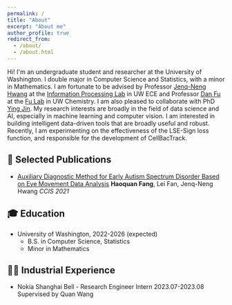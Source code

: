 ```yaml
---
permalink: /
title: "About"
excerpt: "About me"
author_profile: true
redirect_from: 
  - /about/
  - /about.html
---
```


Hi! I'm an undergraduate student and researcher at the University of Washington. I double major in Computer Science and Statistics, with a minor in Mathematics. I am fortunate to be advised by Professor [Jenq-Neng Hwang](https://people.ece.uw.edu/hwang/) at the [Information Processing Lab](https://ipl-uw.github.io/) in UW ECE and Professor [Dan Fu](https://chem.washington.edu/people/dan-fu) at the [Fu Lab](https://sites.uw.edu/fudanlab/) in UW Chemistry. I am also pleased to collaborate with PhD [Ying Jin](http://jinying.io/). My research interests are broadly in the field of data science and AI, especially in machine learning and computer vision. I am interested in building intelligent data-driven tools that are broadly useful and robust. Recently, I am experimenting on the effectiveness of the LSE-Sign loss function, and responsible for the development of CellBacTrack.

## 📝 Selected Publications

- [Auxiliary Diagnostic Method for Early Autism Spectrum Disorder Based on Eye Movement Data Analysis](https://ieeexplore.ieee.org/document/9754665)
**Haoquan Fang**, Lei Fan, Jenq-Neng Hwang
*CCIS 2021*

## 🎓 Education
- University of Washington, 2022-2026 (expected)
  - B.S. in Computer Science, Statistics
  - Minor in Mathematics

## 👨‍💻 Industrial Experience
- Nokia Shanghai Bell - Research Engineer Intern
2023.07-2023.08
Supervised by Quan Wang
